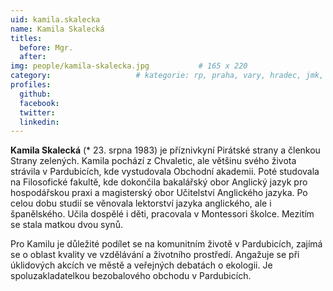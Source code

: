```yaml
---
uid: kamila.skalecka
name: Kamila Skalecká
titles:
  before: Mgr.
  after:
img: people/kamila-skalecka.jpg           # 165 x 220
category:             		# kategorie: rp, praha, vary, hradec, jmk, senat
profiles:
  github:
  facebook:
  twitter:
  linkedin:
---
```


**Kamila Skalecká** (* 23. srpna 1983) je příznivkyní Pirátské strany a členkou
Strany zelených. Kamila pochází z Chvaletic, ale většinu svého života strávila v
Pardubicích, kde vystudovala Obchodní akademii. Poté studovala na Filosofické
fakultě, kde dokončila bakalářský obor Anglický jazyk pro hospodářskou praxi a
magisterský obor Učitelství Anglického jazyka. Po celou dobu studií se věnovala
lektorství jazyka anglického, ale i španělského. Učila dospělé i děti, pracovala
v Montessori školce. Mezitím se stala matkou dvou synů.


Pro Kamilu je důležité podílet se na komunitním životě v Pardubicích, zajímá se
o oblast kvality ve vzdělávání a životního prostředí. Angažuje se při úklidových
akcích ve městě a veřejných debatách o ekologii. Je spoluzakladatelkou
bezobalového obchodu v Pardubicích.
